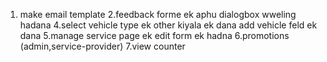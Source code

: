 1. make email template
2.feedback forme ek aphu dialogbox wweling hadana
4.select vehicle type ek other kiyala ek dana add vehicle feld ek dana
5.manage service page ek edit form ek hadna
6.promotions (admin,service-provider)
7.view counter
